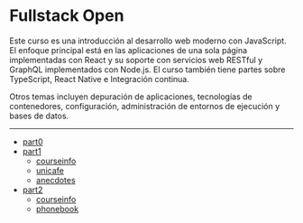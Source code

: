 # Fullstack Open
Este curso es una introducción al desarrollo web moderno con JavaScript. El enfoque principal está en las aplicaciones de una sola página implementadas con React y su soporte con servicios web RESTful y GraphQL implementados con Node.js. El curso también tiene partes sobre TypeScript, React Native e Integración continua.

Otros temas incluyen depuración de aplicaciones, tecnologías de contenedores, configuración, administración de entornos de ejecución y bases de datos.

---

- [part0](./part0)
- [part1](./part1)
    - [courseinfo](./part1/courseinfo)
    - [unicafe](./part1/unicafe)
    - [anecdotes](./part1/anecdotes)
- [part2](./part2)
    - [courseinfo](./part2/courseinfo)
    - [phonebook](./part2/phonebook)